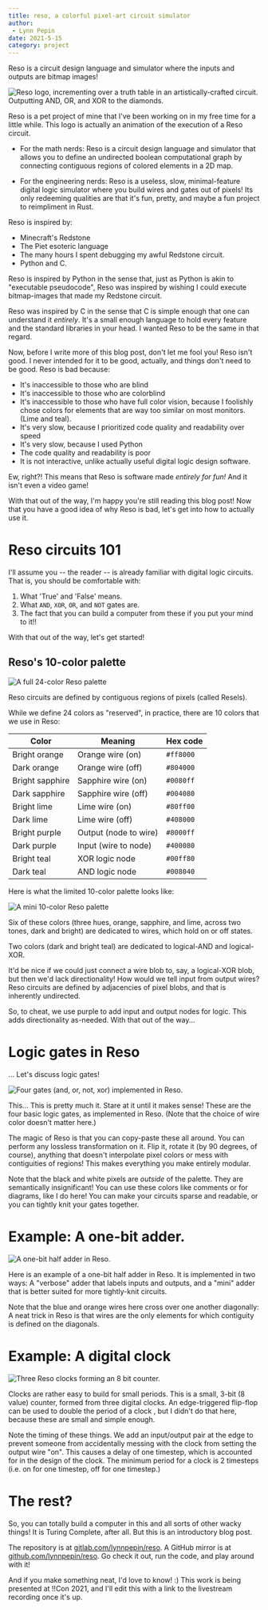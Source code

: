 ```yaml
---
title: reso, a colorful pixel-art circuit simulator 
author:
 - Lynn Pepin
date: 2021-5-15
category: project
---
```


Reso is a circuit design language and simulator where the inputs and outputs are bitmap images!

![Reso logo, incrementing over a truth table in an artistically-crafted circuit. Outputting AND, OR, and XOR to the diamonds.](../images/reso_logo.gif "Reso logo, incrementing over a truth table in an artistically-crafted circuit. Outputting AND, OR, and XOR to the diamonds. ")

Reso is a pet project of mine that I've been working on in my free time for a little while. This logo is actually an animation of the execution of a Reso circuit.

* For the math nerds: Reso is a circuit design language and simulator that allows you to define an undirected boolean computational graph by connecting contiguous regions of colored elements in a 2D map.

* For the engineering nerds: Reso is a useless, slow, minimal-feature digital logic simulator where you build wires and gates out of pixels! Its only redeeming qualities are that it's fun, pretty, and maybe a fun project to reimpliment in Rust.

Reso is inspired by:

 * Minecraft's Redstone
 * The Piet esoteric language
 * The many hours I spent debugging my awful Redstone circuit.
 * Python and C.
 
Reso is inspired by Python in the sense that, just as Python is akin to "executable pseudocode", Reso was inspired by wishing I could execute bitmap-images that made my Redstone circuit.

Reso was inspired by C in the sense that C is simple enough that one can understand it *entirely*. It's a small enough language to hold every feature and the standard libraries in your head. I wanted Reso to be the same in that regard.

Now, before I write more of this blog post, don't let me fool you! Reso isn't good. I never intended for it to be good, actually, and things don't need to be good. Reso is bad because:

 * It's inaccessible to those who are blind
 * It's inaccessible to those who are colorblind
 * It's inaccessible to those who have full color vision, because I foolishly chose colors for elements that are way too similar on most monitors. (Lime and teal).
 * It's very slow, because I prioritized code quality and readability over speed
 * It's very slow, because I used Python
 * The code quality and readability is poor
 * It is not interactive, unlike actually useful digital logic design software.
 
Ew, right?! This means that Reso is software made *entirely for fun!* And it isn't even a video game!

With that out of the way, I'm happy you're still reading this blog post! Now that you have a good idea of why Reso is bad, let's get into how to actually use it.

# Reso circuits 101

I'll assume you -- the reader -- is already familiar with digital logic circuits. That is, you should be comfortable with:

1. What 'True' and 'False' means.
2. What `AND`, `XOR`, `OR`, and `NOT` gates are.
3. The fact that you can build a computer from these if you put your mind to it!!

With that out of the way, let's get started!

## Reso's 10-color palette

![A full 24-color Reso palette](../images/reso_full_palette.png "A full 24-color Reso palette")

Reso circuits are defined by contiguous regions of pixels (called Resels).

While we define 24 colors as "reserved", in practice, there are 10 colors that we use in Reso:


| Color          | Meaning               | Hex code       |
| ---            | ---                   | ---            |
| Bright orange  | Orange wire (on)      | ```#ff8000```  |
| Dark  orange   | Orange wire (off)     | ```#804000```  |
| Bright sapphire| Sapphire wire (on)    | ```#0080ff```  |
| Dark sapphire  | Sapphire wire (off)   | ```#004080```  |
| Bright lime    | Lime wire (on)        | ```#80ff00```  |
| Dark lime      | Lime wire (off)       | ```#408000```  |
| Bright purple  | Output (node to wire) | ```#8000ff```  |
| Dark purple    | Input (wire to node)  | ```#400080```  |
| Bright teal    | XOR logic node        | ```#00ff80```  |
| Dark teal      | AND logic node        | ```#008040```  |

Here is what the limited 10-color palette looks like:

![A mini 10-color Reso palette](../images/reso_mini_palette.png "A mini 10-color Reso palette")

Six of these colors (three hues, orange, sapphire, and lime, across two tones, dark and bright) are dedicated to wires, which hold on or off states.

Two colors (dark and bright teal) are dedicated to logical-AND and logical-XOR. 

It'd be nice if we could just connect a wire blob to, say, a logical-XOR blob, but then we'd lack directionality! How would we tell input from output wires? Reso circuits are defined by adjacencies of pixel blobs, and that is inherently undirected.

So, to cheat,  we use purple to add input and output nodes for logic. This adds directionality as-needed. With that out of the way...


# Logic gates in Reso

... Let's discuss logic gates!

![Four gates (and, or, not, xor) implemented in Reso.](../images/reso_basic_gates.png "Four gates (and, or, not, xor) implemented in Reso.")


This... This is pretty much it. Stare at it until it makes sense! These are the four basic logic gates, as implemented in Reso. (Note that the choice of wire color doesn't matter here.)

The magic of Reso is that you can copy-paste these all around. You can perform any lossless transformation on it. Flip it, rotate it (by 90 degrees, of course), anything that doesn't interpolate pixel colors or mess with contiguities of regions! This makes everything you make entirely modular.

Note that the black and white pixels are *outside* of the palette. They are semantically insignificant! You can use these colors like comments or for diagrams, like I do here! You can make your circuits sparse and readable, or you can tightly knit your gates together.

# Example: A one-bit adder.

![A one-bit half adder in Reso.](../images/reso_adder.png "A one-bit half adder in Reso.")


Here is an example of a one-bit half adder in Reso. It is implemented in two ways: A "verbose" adder that labels inputs and outputs, and a "mini" adder that is better suited for more tightly-knit circuits.

Note that the blue and orange wires here cross over one another diagonally: A neat trick in Reso is that wires are the only elements for which contiguity is defined on the diagonals.

# Example: A digital clock

![Three Reso clocks forming an 8 bit counter.](../images/reso_clock.png "Three Reso clocks forming an 8 bit counter.")


Clocks are rather easy to build for small periods. This is a small, 3-bit (8 value) counter, formed from three digital clocks. An edge-triggered flip-flop can be used to double the period of a clock , but I didn't do that here, because these are small and simple enough.

Note the timing of these things. We add an input/output pair at the edge to prevent someone from accidentally messing with the clock from setting the output wire "on". This causes a delay of one timestep, which is accounted for in the design of the clock. The minimum period for a clock is 2 timesteps (i.e. on for one timestep, off for one timestep.)

# The rest?

So, you can totally build a computer in this and all sorts of other wacky things! It is Turing Complete, after all. But this is an introductory blog post.

The repository is at [gitlab.com/lynnpepin/reso](https://gitlab.com/lynnpepin/reso). A GitHub mirror is at [github.com/lynnpepin/reso](https://github.com/lynnpepin/reso). Go check it out, run the code, and play around with it!

And if you make something neat, I'd love to know! :) This work is being presented at !!Con 2021, and I'll edit this with a link to the livestream recording once it's up.
